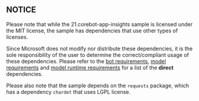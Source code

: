 ## NOTICE

Please note that while the 21.corebot-app-insights sample is licensed under the MIT license, the sample has dependencies that use other types of licenses.

Since Microsoft does not modify nor distribute these dependencies, it is the sole responsibility of the user to determine the correct/compliant usage of these dependencies. Please refer to the 
[bot requirements](./bot/requirements.txt), [model requirements](./model/setup.py) and [model runtime requirements](./model_runtime_svc/setup.py) for a list of the **direct** dependencies.

Please also note that the sample depends on the `requests` package, which has a dependency `chardet` that uses LGPL license.
